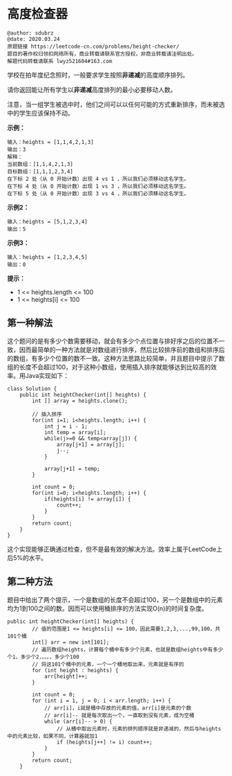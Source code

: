 # 高度检查器
```
@author: sdubrz
@date: 2020.03.24
原题链接 https://leetcode-cn.com/problems/height-checker/
题目的著作权归领扣网络所有，商业转载请联系官方授权，非商业转载请注明出处。
解题代码转载请联系 lwyz521604#163.com
```

学校在拍年度纪念照时，一般要求学生按照**非递减**的高度顺序排列。

请你返回能让所有学生以**非递减**高度排列的最小必要移动人数。

注意，当一组学生被选中时，他们之间可以以任何可能的方式重新排序，而未被选中的学生应该保持不动。

**示例：**

```
输入：heights = [1,1,4,2,1,3]
输出：3 
解释：
当前数组：[1,1,4,2,1,3]
目标数组：[1,1,1,2,3,4]
在下标 2 处（从 0 开始计数）出现 4 vs 1 ，所以我们必须移动这名学生。
在下标 4 处（从 0 开始计数）出现 1 vs 3 ，所以我们必须移动这名学生。
在下标 5 处（从 0 开始计数）出现 3 vs 4 ，所以我们必须移动这名学生。
```

**示例2：**
```
输入：heights = [5,1,2,3,4]
输出：5
```

**示例3：**
```
输入：heights = [1,2,3,4,5]
输出：0
```

**提示：**
+ 1 <= heights.length <= 100
+ 1 <= heights[i] <= 100

## 第一种解法

这个题问的是有多少个数需要移动，就会有多少个点位置与排好序之后的位置不一致，因而最简单的一种方法就是对数组进行排序，然后比较排序前的数组和排序后的数组，有多少个位置的数不一致。这种方法思路比较简单，并且题目中提示了数组的长度不会超过100，对于这种小数组，使用插入排序就能够达到比较高的效率。用Java实现如下：

```
class Solution {
    public int heightChecker(int[] heights) {
        int [] array = heights.clone();
		
		// 插入排序
		for(int i=1; i<heights.length; i++) {
			int j = i - 1;
			int temp = array[i];
			while(j>=0 && temp<array[j]) {
				array[j+1] = array[j];
				j--;
			}
			
			array[j+1] = temp;			
		}
		
		int count = 0;
		for(int i=0; i<heights.length; i++) {
			if(heights[i] != array[i]) {
				count++;
			}
		}
		return count;
    }
}
```

这个实现能够正确通过检查，但不是最有效的解决方法。效率上属于LeetCode上后5%的水平。

## 第二种方法

题目中给出了两个提示，一个是数组的长度不会超过100，另一个是数组中的元素均为1到100之间的数。因而可以使用桶排序的方法实现O(n)的时间复杂度。

```
public int heightChecker(int[] heights) {
        // 值的范围是1 <= heights[i] <= 100，因此需要1,2,3,...,99,100，共101个桶
        int[] arr = new int[101];
        // 遍历数组heights，计算每个桶中有多少个元素，也就是数组heights中有多少个1，多少个2，。。。，多少个100
        // 将这101个桶中的元素，一个一个桶地取出来，元素就是有序的
        for (int height : heights) {
            arr[height]++;
        }

        int count = 0;
        for (int i = 1, j = 0; i < arr.length; i++) {
            // arr[i]，i就是桶中存放的元素的值，arr[i]是元素的个数
            // arr[i]-- 就是每次取出一个，一直取到没有元素，成为空桶
            while (arr[i]-- > 0) {
                // 从桶中取出元素时，元素的排列顺序就是非递减的，然后与heights中的元素比较，如果不同，计算器就加1
                if (heights[j++] != i) count++;
            }
        }
        return count;
    }
```

